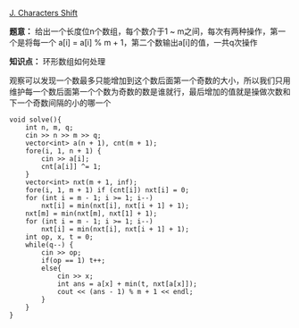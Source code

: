 [J. Characters Shift](https://codeforces.com/gym/106032/problem/J)

**题意：** 给出一个长度位n个数组，每个数介于1 ~ m之间，每次有两种操作，第一个是将每一个 a[i] = a[i] % m + 1，第二个数输出a[i]的值，一共q次操作

**知识点：** 环形数组如何处理

观察可以发现一个数最多只能增加到这个数后面第一个奇数的大小，所以我们只用维护每一个数后面第一个个数为奇数的数是谁就行，最后增加的值就是操做次数和下一个奇数间隔的小的哪一个

```cpp[]
void solve(){
    int n, m, q;
    cin >> n >> m >> q;
    vector<int> a(n + 1), cnt(m + 1);
    fore(i, 1, n + 1) {
        cin >> a[i];
        cnt[a[i]] ^= 1;
    }
    vector<int> nxt(m + 1, inf);
    fore(i, 1, m + 1) if (cnt[i]) nxt[i] = 0;
    for (int i = m - 1; i >= 1; i--)
        nxt[i] = min(nxt[i], nxt[i + 1] + 1);
    nxt[m] = min(nxt[m], nxt[1] + 1);
    for (int i = m - 1; i >= 1; i--)
        nxt[i] = min(nxt[i], nxt[i + 1] + 1);
    int op, x, t = 0;
    while(q--) {
        cin >> op;
        if(op == 1) t++;
        else{
            cin >> x;
            int ans = a[x] + min(t, nxt[a[x]]);
            cout << (ans - 1) % m + 1 << endl;
        }
    }
}
```


